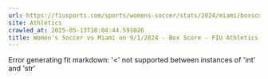 ```yaml
---
url: https://fiusports.com/sports/womens-soccer/stats/2024/miami/boxscore/12501
site: Athletics
crawled_at: 2025-05-13T10:04:44.591026
title: Women's Soccer vs Miami on 9/1/2024 - Box Score - FIU Athletics
---
```


Error generating fit markdown: '<' not supported between instances of 'int' and 'str'